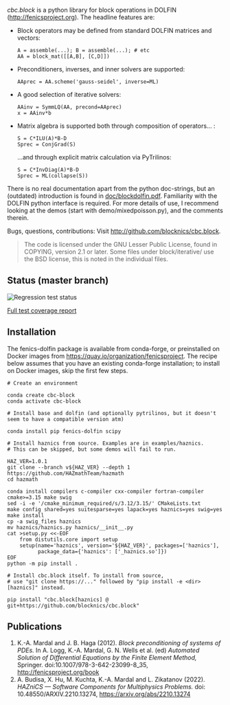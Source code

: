 *cbc.block* is a python library for block operations in DOLFIN
(http://fenicsproject.org). The headline features are:

- Block operators may be defined from standard DOLFIN matrices and vectors:

    ```
    A = assemble(...); B = assemble(...); # etc
    AA = block_mat([[A,B], [C,D]])
    ```

- Preconditioners, inverses, and inner solvers are supported:

    ```
    AAprec = AA.scheme('gauss-seidel', inverse=ML)
    ```

- A good selection of iterative solvers:

    ```
    AAinv = SymmLQ(AA, precond=AAprec)
    x = AAinv*b
    ```

- Matrix algebra is supported both through composition of operators... :

    ```
    S = C*ILU(A)*B-D
    Sprec = ConjGrad(S)
    ```
    ...and through explicit matrix calculation via PyTrilinos:
  
    ```
    S = C*InvDiag(A)*B-D
    Sprec = ML(collapse(S))
    ```
  
There is no real documentation apart from the python doc-strings, but an
(outdated) introduction is found in
[doc/blockdolfin.pdf](https://github.com/blocknics/cbc.block/blob/master/doc/blockdolfin.pdf).
Familiarity with the DOLFIN python interface is required. For more details of
use, I recommend looking at the demos (start with demo/mixedpoisson.py), and
the comments therein.

Bugs, questions, contributions: Visit <http://github.com/blocknics/cbc.block>.

> The code is licensed under the GNU Lesser Public License, found in COPYING,
> version 2.1 or later. Some files under block/iterative/ use the BSD license,
> this is noted in the individual files.

Status (master branch)
----------------------
![Regression test status](https://github.com/blocknics/cbc.block/actions/workflows/test.yaml/badge.svg)

[Full test coverage report](https://blocknics.github.io/cbc.block/htmlcov/)

Installation
------------

The fenics-dolfin package is available from conda-forge, or preinstalled on
Docker images from <https://quay.io/organization/fenicsproject>. The recipe
below assumes that you have an existing conda-forge installation; to install on
Docker images, skip the first few steps.

```
# Create an environment

conda create cbc-block
conda activate cbc-block

# Install base and dolfin (and optionally pytrilinos, but it doesn't seem to have a compatible version atm)

conda install pip fenics-dolfin scipy

# Install haznics from source. Examples are in examples/haznics.
# This can be skipped, but some demos will fail to run.

HAZ_VER=1.0.1
git clone --branch v${HAZ_VER} --depth 1 https://github.com/HAZmathTeam/hazmath
cd hazmath

conda install compilers c-compiler cxx-compiler fortran-compiler cmake>=3.15 make swig
sed -i -e '/cmake_minimum_required/s/3.12/3.15/' CMakeLists.txt
make config shared=yes suitesparse=yes lapack=yes haznics=yes swig=yes
make install
cp -a swig_files haznics
mv haznics/haznics.py haznics/__init__.py
cat >setup.py <<-EOF
	from distutils.core import setup
	setup(name='haznics', version='${HAZ_VER}', packages=['haznics'],
          package_data={'haznics': ['_haznics.so']})
EOF
python -m pip install .

# Install cbc.block itself. To install from source,
# use "git clone https://..." followed by "pip install -e <dir>[haznics]" instead.

pip install "cbc.block[haznics] @ git+https://github.com/blocknics/cbc.block"
````

Publications
------------

1. K.-A. Mardal and J. B. Haga (2012). *Block preconditioning of systems of PDEs.* In A. Logg, K.-A. Mardal, G. N. Wells et al. (ed) *Automated Solution of Differential Equations by the Finite Element Method,* Springer. doi:10.1007/978-3-642-23099-8_35, <http://fenicsproject.org/book>
2. A. Budisa, X. Hu, M. Kuchta, K.-A. Mardal and L. Zikatanov (2022). *HAZniCS — Software Components for Multiphysics Problems.* doi: 10.48550/ARXIV.2210.13274, <https://arxiv.org/abs/2210.13274>
